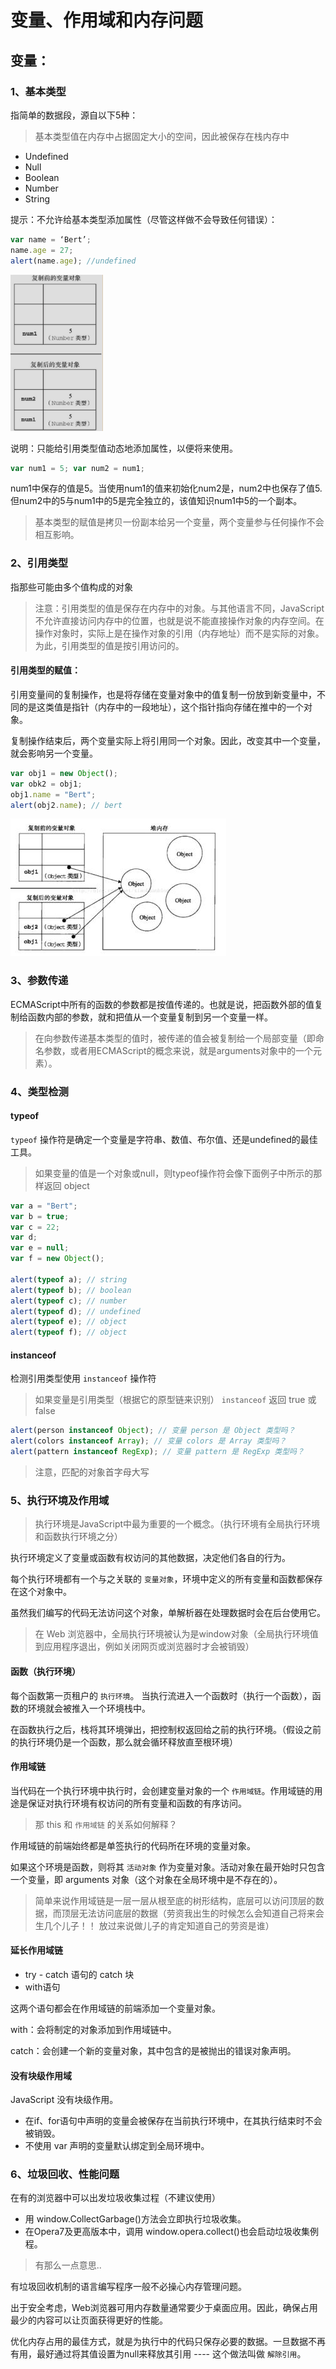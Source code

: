 # 变量、作用域和内存问题

## 变量：

### 1、基本类型

指简单的数据段，源自以下5种：

> 基本类型值在内存中占据固定大小的空间，因此被保存在栈内存中

- Undefined
- Null
- Boolean
- Number
- String

提示：不允许给基本类型添加属性（尽管这样做不会导致任何错误）：

```javascript
var name = ‘Bert’;
name.age = 27;
alert(name.age); //undefined
```

<span>
  <img style="height: 250px" src="./img/基本类型的赋值.jpeg" alt="基本类型赋值">
</span>

说明：只能给引用类型值动态地添加属性，以便将来使用。

```javascript
var num1 = 5; var num2 = num1;
```

num1中保存的值是5。当使用num1的值来初始化num2是，num2中也保存了值5.但num2中的5与num1中的5是完全独立的，该值知识num1中5的一个副本。

> 基本类型的赋值是拷贝一份副本给另一个变量，两个变量参与任何操作不会相互影响。

### 2、引用类型

指那些可能由多个值构成的对象

> 注意：引用类型的值是保存在内存中的对象。与其他语言不同，JavaScript不允许直接访问内存中的位置，也就是说不能直接操作对象的内存空间。在操作对象时，实际上是在操作对象的引用（内存地址）而不是实际的对象。为此，引用类型的值是按引用访问的。

#### 引用类型的赋值：

引用变量间的复制操作，也是将存储在变量对象中的值复制一份放到新变量中，不同的是这类值是指针（内存中的一段地址），这个指针指向存储在推中的一个对象。

复制操作结束后，两个变量实际上将引用同一个对象。因此，改变其中一个变量，就会影响另一个变量。

```javascript
var obj1 = new Object();
var obk2 = obj1;
obj1.name = "Bert";
alert(obj2.name); // bert
```

![基本类型赋值](./img/yinyongleixingdefuzhi.jpg)

### 3、参数传递

ECMAScript中所有的函数的参数都是按值传递的。也就是说，把函数外部的值复制给函数内部的参数，就和把值从一个变量复制到另一个变量一样。

> 在向参数传递基本类型的值时，被传递的值会被复制给一个局部变量（即命名参数，或者用ECMAScript的概念来说，就是arguments对象中的一个元素）。

### 4、类型检测

#### typeof

`typeof` 操作符是确定一个变量是字符串、数值、布尔值、还是undefined的最佳工具。

> 如果变量的值是一个对象或null，则typeof操作符会像下面例子中所示的那样返回 object

```javascript
var a = "Bert";
var b = true;
var c = 22;
var d;
var e = null;
var f = new Object();

alert(typeof a); // string
alert(typeof b); // boolean
alert(typeof c); // number
alert(typeof d); // undefined
alert(typeof e); // object
alert(typeof f); // object
```

#### instanceof

检测引用类型使用 `instanceof` 操作符

> 如果变量是引用类型（根据它的原型链来识别） `instanceof` 返回 true 或 false

```javascript
alert(person instanceof Object); // 变量 person 是 Object 类型吗？
alert(colors instanceof Array); // 变量 colors 是 Array 类型吗？
alert(pattern instanceof RegExp); // 变量 pattern 是 RegExp 类型吗？
```

> 注意，匹配的对象首字母大写

### 5、执行环境及作用域

> 执行环境是JavaScript中最为重要的一个概念。（执行环境有全局执行环境和函数执行环境之分）

执行环境定义了变量或函数有权访问的其他数据，决定他们各自的行为。

每个执行环境都有一个与之关联的 `变量对象`，环境中定义的所有变量和函数都保存在这个对象中。

虽然我们编写的代码无法访问这个对象，单解析器在处理数据时会在后台使用它。

> 在 Web 浏览器中，全局执行环境被认为是window对象（全局执行环境值到应用程序退出，例如关闭网页或浏览器时才会被销毁）

#### 函数（执行环境）

每个函数第一页租户的 `执行环境`。 当执行流进入一个函数时（执行一个函数），函数的环境就会被推入一个环境栈中。

在函数执行之后，栈将其环境弹出，把控制权返回给之前的执行环境。（假设之前的执行环境仍是一个函数，那么就会循环释放直至根环境）

#### 作用域链

当代码在一个执行环境中执行时，会创建变量对象的一个 `作用域链`。作用域链的用途是保证对执行环境有权访问的所有变量和函数的有序访问。

> 那 this 和 `作用域链` 的关系如何解释？

作用域链的前端始终都是单签执行的代码所在环境的变量对象。

如果这个环境是函数，则将其 `活动对象` 作为变量对象。活动对象在最开始时只包含一个变量，即 arguments 对象（这个对象在全局环境中是不存在的）。

> 简单来说作用域链是一层一层从根至底的树形结构，底层可以访问顶层的数据，而顶层无法访问底层的数据（劳资我出生的时候怎么会知道自己将来会生几个儿子！！ 放过来说做儿子的肯定知道自己的劳资是谁）

#### 延长作用域链

- try - catch 语句的 catch 块
- with语句

这两个语句都会在作用域链的前端添加一个变量对象。

with：会将制定的对象添加到作用域链中。

catch：会创建一个新的变量对象，其中包含的是被抛出的错误对象声明。

#### 没有块级作用域

JavaScript 没有块级作用。

- 在if、for语句中声明的变量会被保存在当前执行环境中，在其执行结束时不会被销毁。
- 不使用 var 声明的变量默认绑定到全局环境中。

### 6、垃圾回收、性能问题

在有的浏览器中可以出发垃圾收集过程（不建议使用）

- 用 window.CollectGarbage()方法会立即执行垃圾收集。
- 在Opera7及更高版本中，调用 window.opera.collect()也会启动垃圾收集例程。

> 有那么一点意思..

有垃圾回收机制的语言编写程序一般不必操心内存管理问题。

出于安全考虑，Web浏览器可用内存数量通常要少于桌面应用。因此，确保占用最少的内容可以让页面获得更好的性能。

优化内存占用的最佳方式，就是为执行中的代码只保存必要的数据。一旦数据不再有用，最好通过将其值设置为null来释放其引用 ---- 这个做法叫做 `解除引用`。
